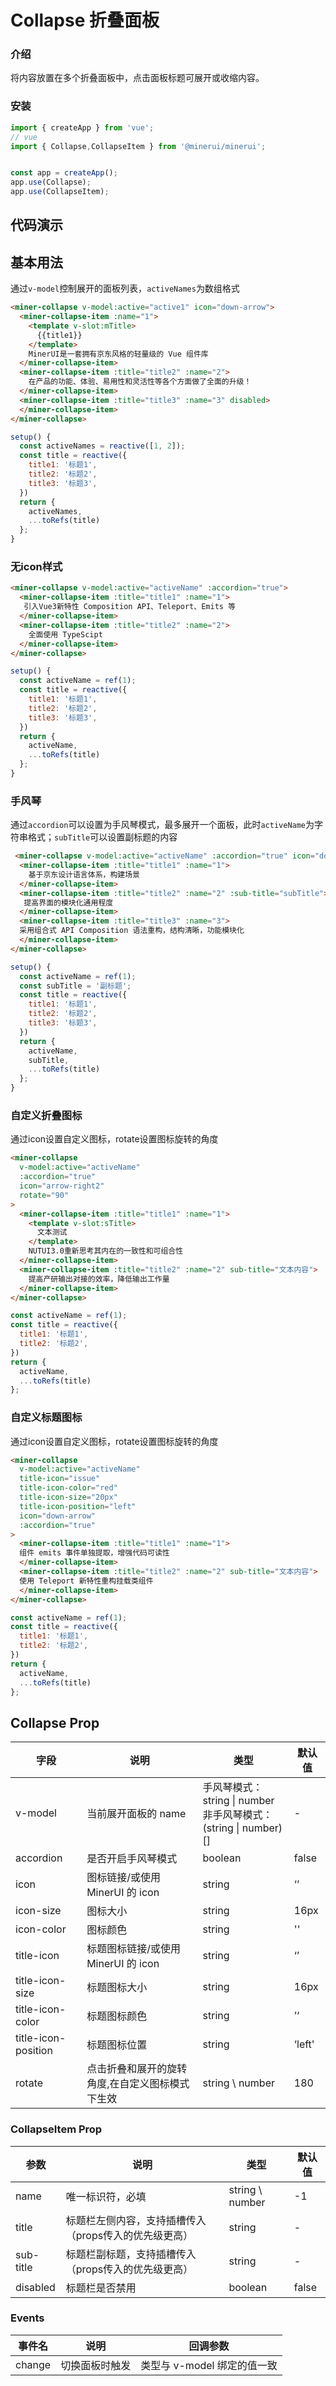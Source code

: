 # Collapse 折叠面板


### 介绍

将内容放置在多个折叠面板中，点击面板标题可展开或收缩内容。

### 安装

``` javascript
import { createApp } from 'vue';
// vue
import { Collapse,CollapseItem } from '@minerui/minerui';


const app = createApp();
app.use(Collapse);
app.use(CollapseItem);
```

## 代码演示
## 基本用法

通过`v-model`控制展开的面板列表，`activeNames`为数组格式

```html
<miner-collapse v-model:active="active1" icon="down-arrow">
  <miner-collapse-item :name="1">
    <template v-slot:mTitle>
      {{title1}}
    </template>
    MinerUI是一套拥有京东风格的轻量级的 Vue 组件库
  </miner-collapse-item>
  <miner-collapse-item :title="title2" :name="2">
    在产品的功能、体验、易用性和灵活性等各个方面做了全面的升级！
  </miner-collapse-item>
  <miner-collapse-item :title="title3" :name="3" disabled>
  </miner-collapse-item>
</miner-collapse>
```

``` javascript
setup() {
  const activeNames = reactive([1, 2]);
  const title = reactive({
    title1: '标题1',
    title2: '标题2',
    title3: '标题3',
  })
  return {
    activeNames,
    ...toRefs(title)
  };
}
```
### 无icon样式

```html
<miner-collapse v-model:active="activeName" :accordion="true">
  <miner-collapse-item :title="title1" :name="1">
   引入Vue3新特性 Composition API、Teleport、Emits 等
  </miner-collapse-item>
  <miner-collapse-item :title="title2" :name="2">
    全面使用 TypeScipt
  </miner-collapse-item>
</miner-collapse>
```

``` javascript
setup() {
  const activeName = ref(1);
  const title = reactive({
    title1: '标题1',
    title2: '标题2',
    title3: '标题3',
  })
  return {
    activeName,
    ...toRefs(title)
  };
}
```

### 手风琴

通过`accordion`可以设置为手风琴模式，最多展开一个面板，此时`activeName`为字符串格式；`subTitle`可以设置副标题的内容

```html
 <miner-collapse v-model:active="activeName" :accordion="true" icon="down-arrow">
  <miner-collapse-item :title="title1" :name="1">
    基于京东设计语言体系，构建场景
  </miner-collapse-item>
  <miner-collapse-item :title="title2" :name="2" :sub-title="subTitle">
   提高界⾯的模块化通用程度
  </miner-collapse-item>
  <miner-collapse-item :title="title3" :name="3">
  采用组合式 API Composition 语法重构，结构清晰，功能模块化
  </miner-collapse-item>
</miner-collapse>
```

``` javascript
setup() {
  const activeName = ref(1);
  const subTitle = '副标题';
  const title = reactive({
    title1: '标题1',
    title2: '标题2',
    title3: '标题3',
  })
  return {
    activeName,
    subTitle,
    ...toRefs(title)
  };
}
```


### 自定义折叠图标

通过icon设置自定义图标，rotate设置图标旋转的角度

```html
<miner-collapse
  v-model:active="activeName"
  :accordion="true"
  icon="arrow-right2"
  rotate="90"
>
  <miner-collapse-item :title="title1" :name="1">
    <template v-slot:sTitle>
      文本测试
    </template>
    NUTUI3.0重新思考其内在的一致性和可组合性
  </miner-collapse-item>
  <miner-collapse-item :title="title2" :name="2" sub-title="文本内容">
    提⾼产研输出对接的效率，降低输出工作量
  </miner-collapse-item>
</miner-collapse>
```

``` javascript
const activeName = ref(1);
const title = reactive({
  title1: '标题1',
  title2: '标题2',
})
return {
  activeName,
  ...toRefs(title)
};
```


### 自定义标题图标

通过icon设置自定义图标，rotate设置图标旋转的角度

```html
<miner-collapse
  v-model:active="activeName"
  title-icon="issue"
  title-icon-color="red"
  title-icon-size="20px"
  title-icon-position="left"
  icon="down-arrow"
  :accordion="true"
>
  <miner-collapse-item :title="title1" :name="1">
  组件 emits 事件单独提取，增强代码可读性
  </miner-collapse-item>
  <miner-collapse-item :title="title2" :name="2" sub-title="文本内容">
  使用 Teleport 新特性重构挂载类组件
  </miner-collapse-item>
</miner-collapse>
```

``` javascript
const activeName = ref(1);
const title = reactive({
  title1: '标题1',
  title2: '标题2',
})
return {
  activeName,
  ...toRefs(title)
};
```

## Collapse Prop

| 字段 | 说明 | 类型 | 默认值
|----- | ----- | ----- | ----- 
| v-model | 当前展开面板的 name | 手风琴模式：string \| number<br>非手风琴模式：(string \| number)[] | - |
| accordion | 是否开启手风琴模式 | boolean | false |
| icon | 图标链接/或使用 MinerUI 的 icon | string | ‘’ |
| icon-size | 图标大小 | string | 16px |
| icon-color | 图标颜色 | string | '' |
| title-icon | 标题图标链接/或使用 MinerUI 的 icon | string | ‘’ |
| title-icon-size | 标题图标大小 | string | 16px |
| title-icon-color | 标题图标颜色 | string | ’‘ |
| title-icon-position | 标题图标位置 | string | ‘left' |
| rotate | 点击折叠和展开的旋转角度,在自定义图标模式下生效 | string \ number | 180 |

### CollapseItem Prop
| 参数 | 说明 | 类型 | 默认值 | 
|------|------|------|------|
| name | 唯一标识符，必填 | string \ number | -1 |
| title | 标题栏左侧内容，支持插槽传入（props传入的优先级更高） | string | - |
| sub-title | 标题栏副标题，支持插槽传入（props传入的优先级更高） | string | - |
| disabled | 标题栏是否禁用 | boolean | false |

### Events

| 事件名 | 说明 | 回调参数 |
|------|------|------|
| change | 切换面板时触发 | 类型与 v-model 绑定的值一致 |